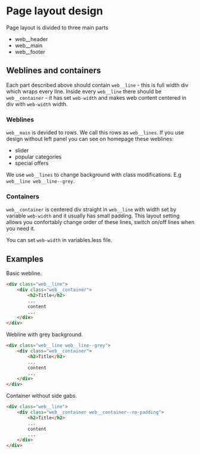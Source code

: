 # Page layout design
Page layout is divided to three main parts
- web__header
- web__main
- web__footer

## Weblines and containers
Each part described above should contain `web__line` - this is full width div which wraps every line.
Inside every `web__line` there should be `web__container` - it has set `web-width` and makes web content centered
in div with `web-width` width.


### Weblines
`web__main` is devided to rows. We call this rows as `web__lines`.  If you use design without left panel you can see on homepage these weblines:
- slider
- popular categories
- special offers

We use `web__lines` to change background with class modifications. E.g `web__line web__line--grey`.

### Containers
`web__container` is centered div straight in `web__line` with width set by variable `web-width` and it usually has small padding. This layout setting allows you confortably change order of these lines, switch on/off lines when you need it.

You can set `web-width` in variables.less file.

## Examples
Basic webline.

```html
<div class="web__line">
    <div class="web__container">
        <h2>Title</h2>
        ...
        content
        ...
    </div>
</div>
```

Webline with grey background.

```html
<div class="web__line web__line--grey">
    <div class="web__container">
        <h2>Title</h2>
        ...
        content
        ...
    </div>
</div>
```

Container without side gabs.

```html
<div class="web__line">
    <div class="web__container web__container--no-padding">
        <h2>Title</h2>
        ...
        content
        ...
    </div>
</div>
```
